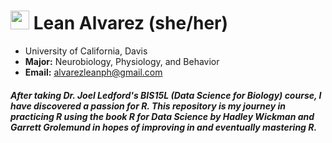 # <img src="https://media.giphy.com/media/hvRJCLFzcasrR4ia7z/giphy.gif" width="30px"> Lean Alvarez (she/her)
- University of California, Davis
- **Major:** Neurobiology, Physiology, and Behavior
- **Email:** [alvarezleanph@gmail.com](mailto:alvarezleanph@gmail.com)

##### After taking Dr. Joel Ledford's BIS15L (Data Science for Biology) course, I have discovered a passion for R. This repository is my journey in practicing R using the book *R for Data Science* by Hadley Wickman and Garrett Grolemund in hopes of improving in and eventually mastering R.

